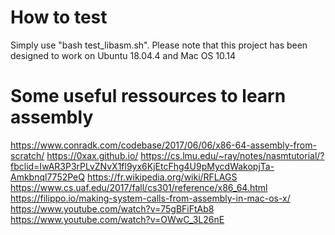 # How to test

Simply use "bash test_libasm.sh". 
Please note that this project has been designed to work on Ubuntu 18.04.4 and Mac OS 10.14

# Some useful ressources to learn assembly

https://www.conradk.com/codebase/2017/06/06/x86-64-assembly-from-scratch/
https://0xax.github.io/
https://cs.lmu.edu/~ray/notes/nasmtutorial/?fbclid=IwAR3P3rPLvZNvX1fl9yx6KjEtcFhg4U9pMycdWakopjTa-Amkbnql7752PeQ
https://fr.wikipedia.org/wiki/RFLAGS
https://www.cs.uaf.edu/2017/fall/cs301/reference/x86_64.html
https://filippo.io/making-system-calls-from-assembly-in-mac-os-x/
https://www.youtube.com/watch?v=75gBFiFtAb8
https://www.youtube.com/watch?v=OWwC_3L26nE
